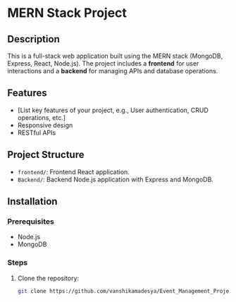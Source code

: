 # MERN Stack Project

## Description
This is a full-stack web application built using the MERN stack (MongoDB, Express, React, Node.js). The project includes a **frontend** for user interactions and a **backend** for managing APIs and database operations.

## Features
- [List key features of your project, e.g., User authentication, CRUD operations, etc.]
- Responsive design
- RESTful APIs

## Project Structure
- `frontend/`: Frontend React application.
- `Backend/`: Backend Node.js application with Express and MongoDB.

## Installation
### Prerequisites
- Node.js
- MongoDB

### Steps
1. Clone the repository:
   ```bash
   git clone https://github.com/vanshikamadesya/Event_Management_Project.git
